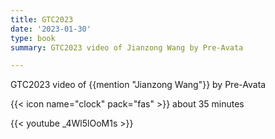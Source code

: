 ```yaml
---
title: GTC2023
date: '2023-01-30'
type: book
summary: GTC2023 video of Jianzong Wang by Pre-Avata

---
```

GTC2023 video of {{mention "Jianzong Wang"}} by Pre-Avata

{{< icon name="clock" pack="fas" >}} about 35 minutes

{{< youtube _4Wl5lOoM1s >}}

